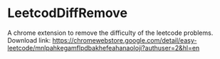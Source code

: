 # LeetcodDiffRemove

A chrome extension to remove the difficulty of the leetcode problems.
Download link:
https://chromewebstore.google.com/detail/easy-leetcode/mnlpahkegamflpdbakhefeahanaoloji?authuser=2&hl=en
